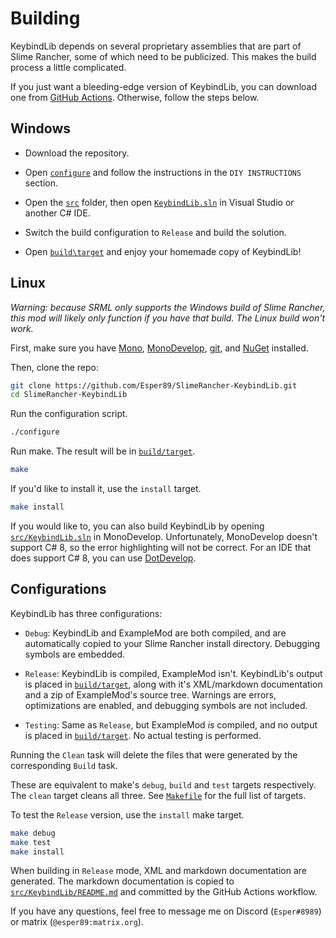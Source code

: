 # Building

KeybindLib depends on several proprietary assemblies that are part of Slime Rancher, some of which need to be publicized. This makes the build process a little complicated.

If you just want a bleeding-edge version of KeybindLib, you can download one from [GitHub Actions](https://github.com/Esper89/SlimeRancher-KeybindLib/actions). Otherwise, follow the steps below.

## Windows

 - Download the repository.

 - Open [`configure`](../configure) and follow the instructions in the `DIY INSTRUCTIONS` section.

 - Open the [`src`](../src) folder, then open [`KeybindLib.sln`](../src/KeybindLib.sln) in Visual Studio or another C# IDE.

 - Switch the build configuration to `Release` and build the solution.

 - Open [`build\target`](./target) and enjoy your homemade copy of KeybindLib!

## Linux

*Warning: because SRML only supports the Windows build of Slime Rancher, this mod will likely only function if you have that build. The Linux build won't work.*

First, make sure you have [Mono](https://www.mono-project.com/download/stable/), [MonoDevelop](https://www.monodevelop.com/download/), [git](https://git-scm.com/downloads), and [NuGet](https://docs.microsoft.com/en-us/nuget/install-nuget-client-tools) installed.

Then, clone the repo:
```sh
git clone https://github.com/Esper89/SlimeRancher-KeybindLib.git
cd SlimeRancher-KeybindLib
```

Run the configuration script.
```sh
./configure
```

Run make. The result will be in [`build/target`](./target).
```sh
make
```

If you'd like to install it, use the `install` target.
```sh
make install
```

If you would like to, you can also build KeybindLib by opening [`src/KeybindLib.sln`](../src/KeybindLib.sln) in MonoDevelop. Unfortunately, MonoDevelop doesn't support C# 8, so the error highlighting will not be correct. For an IDE that does support C# 8, you can use [DotDevelop](https://github.com/dotdevelop/dotdevelop).

## Configurations

KeybindLib has three configurations:

 - `Debug`: KeybindLib and ExampleMod are both compiled, and are automatically copied to your Slime Rancher install directory. Debugging symbols are embedded.
 
 - `Release`: KeybindLib is compiled, ExampleMod isn't. KeybindLib's output is placed in [`build/target`](./target), along with it's XML/markdown documentation and a zip of ExampleMod's source tree. Warnings are errors, optimizations are enabled, and debugging symbols are not included.

 - `Testing`: Same as `Release`, but ExampleMod *is* compiled, and no output is placed in [`build/target`](./target). No actual testing is performed.

Running the `Clean` task will delete the files that were generated by the corresponding `Build` task.
 
These are equivalent to make's `debug`, `build` and `test` targets respectively. The `clean` target cleans all three. See [`Makefile`](../Makefile) for the full list of targets.

To test the `Release` version, use the `install` make target.
```sh
make debug
make test
make install
```

When building in `Release` mode, XML and markdown documentation are generated. The markdown documentation is copied to [`src/KeybindLib/README.md`](../src/KeybindLib/README.md) and committed by the GitHub Actions workflow.

If you have any questions, feel free to message me on Discord (`Esper#8989`) or matrix (`@esper89:matrix.org`).
